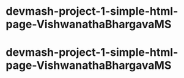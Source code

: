 # devmash-project-1-simple-html-page-VishwanathaBhargavaMS
# devmash-project-1-simple-html-page-VishwanathaBhargavaMS
